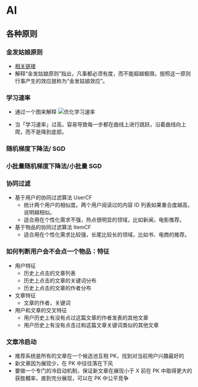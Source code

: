 # AI

## 各种原则
### 金发姑娘原则
* [相关链接](https://en.wikipedia.org/wiki/Goldilocks_principle)
* 解释“金发姑娘原则”指出，凡事都必须有度，而不能超越极限。按照这一原则行事产生的效应就称为“金发姑娘效应”。

### 学习速率
* 通过一个图来解释
    ![优化学习速率](https://i.loli.net/2019/07/18/5d3002110b29b87060.png)

* 当「学习速率」过高，容易导致每一步都在曲线上进行跳跃，沿着曲线向上爬，而不是降到底部。


### 随机梯度下降法/ SGD

### 小批量随机梯度下降法/小批量 SGD

### 协同过滤
* 基于用户的协同过滤算法 UserCF
    * 统计两个用户的相似度。两个用户阅读过的内容 ID 列表如果重合度越高，说明越相似。
    * 适合用在个性化需求不强，热点很明显的领域，比如新闻，电影推荐。
* 基于物品的协同过滤算法 ItemCF
    * 适合用在个性化需求比较强，长尾比较长的领域，比如书、电商的推荐。

### 如何判断用户会不会点一个物品：特征
* 用户特征
    * 历史上点击的文章列表
    * 历史上点击的文章的关键词分布
    * 历史上点击的文章的作者分布
* 文章特征
    * 文章的作者，关键词
* 用户和文章的交叉特征
    * 用户历史上有没有点过这篇文章的作者发表的其他文章
    * 用户历史上有没有点击过和这篇文章关键词类似的其他文章

### 文章冷启动
* 推荐系统是所有的文章在一个候选池互相 PK，找到对当前用户兴趣最好的
* 新文章因为展现少，在 PK 中往往落在下风
* 要做一个专门的冷启动机制，保证新文章在展现小于 X 前在 PK 中取得更大的获胜概率，直到充分展现，可以在 PK 中公平竞争